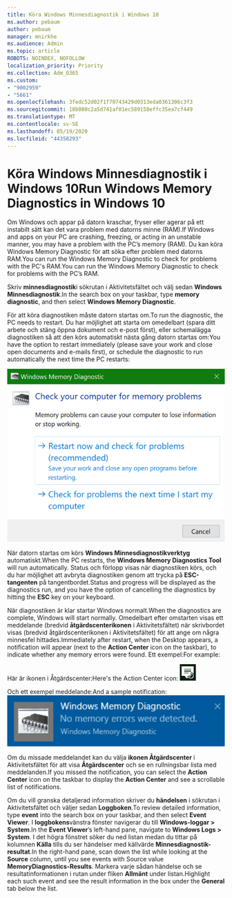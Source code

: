 ```yaml
---
title: Köra Windows Minnesdiagnostik i Windows 10
ms.author: pebaum
author: pebaum
manager: mnirkhe
ms.audience: Admin
ms.topic: article
ROBOTS: NOINDEX, NOFOLLOW
localization_priority: Priority
ms.collection: Adm_O365
ms.custom:
- "9002959"
- "5661"
ms.openlocfilehash: 3fedc52d02f1f70743429d0313eda0361306c3f3
ms.sourcegitcommit: 18b080c2a5d741af01ec589158effc35ea7cf449
ms.translationtype: MT
ms.contentlocale: sv-SE
ms.lasthandoff: 05/19/2020
ms.locfileid: "44358293"
---
```

# <a name="run-windows-memory-diagnostics-in-windows-10"></a><span data-ttu-id="7394e-102">Köra Windows Minnesdiagnostik i Windows 10</span><span class="sxs-lookup"><span data-stu-id="7394e-102">Run Windows Memory Diagnostics in Windows 10</span></span>

<span data-ttu-id="7394e-103">Om Windows och appar på datorn kraschar, fryser eller agerar på ett instabilt sätt kan det vara problem med datorns minne (RAM).</span><span class="sxs-lookup"><span data-stu-id="7394e-103">If Windows and apps on your PC are crashing, freezing, or acting in an unstable manner, you may have a problem with the PC’s memory (RAM).</span></span> <span data-ttu-id="7394e-104">Du kan köra Windows Memory Diagnostic för att söka efter problem med datorns RAM.You can run the Windows Memory Diagnostic to check for problems with the PC's RAM.</span><span class="sxs-lookup"><span data-stu-id="7394e-104">You can run the Windows Memory Diagnostic to check for problems with the PC’s RAM.</span></span>

<span data-ttu-id="7394e-105">Skriv **minnesdiagnostik**i sökrutan i Aktivitetsfältet och välj sedan **Windows Minnesdiagnostik**.</span><span class="sxs-lookup"><span data-stu-id="7394e-105">In the search box on your taskbar, type **memory diagnostic**, and then select **Windows Memory Diagnostic**.</span></span> 

<span data-ttu-id="7394e-106">För att köra diagnostiken måste datorn startas om.</span><span class="sxs-lookup"><span data-stu-id="7394e-106">To run the diagnostic, the PC needs to restart.</span></span> <span data-ttu-id="7394e-107">Du har möjlighet att starta om omedelbart (spara ditt arbete och stäng öppna dokument och e-post först), eller schemalägga diagnostiken så att den körs automatiskt nästa gång datorn startas om:</span><span class="sxs-lookup"><span data-stu-id="7394e-107">You have the option to restart immediately (please save your work and close open documents and e-mails first), or schedule the diagnostic to run automatically the next time the PC restarts:</span></span>

![Diagnostik av Windows-minne](media/windows-memory-diagnostic.png)

<span data-ttu-id="7394e-109">När datorn startas om körs **Windows Minnesdiagnostikverktyg** automatiskt.</span><span class="sxs-lookup"><span data-stu-id="7394e-109">When the PC restarts, the **Windows Memory Diagnostics Tool** will run automatically.</span></span> <span data-ttu-id="7394e-110">Status och förlopp visas när diagnostiken körs, och du har möjlighet att avbryta diagnostiken genom att trycka på **ESC-tangenten** på tangentbordet.</span><span class="sxs-lookup"><span data-stu-id="7394e-110">Status and progress will be displayed as the diagnostics run, and you have the option of cancelling the diagnostics by hitting the **ESC** key on your keyboard.</span></span>

<span data-ttu-id="7394e-111">När diagnostiken är klar startar Windows normalt.</span><span class="sxs-lookup"><span data-stu-id="7394e-111">When the diagnostics are complete, Windows will start normally.</span></span>
<span data-ttu-id="7394e-112">Omedelbart efter omstarten visas ett meddelande (bredvid **åtgärdscenterikonen** i Aktivitetsfältet) när skrivbordet visas (bredvid åtgärdscenterikonen i Aktivitetsfältet) för att ange om några minnesfel hittades.</span><span class="sxs-lookup"><span data-stu-id="7394e-112">Immediately after restart, when the Desktop appears, a notification will appear (next to the **Action Center** icon on the taskbar), to indicate whether any memory errors were found.</span></span> <span data-ttu-id="7394e-113">Ett exempel:</span><span class="sxs-lookup"><span data-stu-id="7394e-113">For example:</span></span>

<span data-ttu-id="7394e-114">Här är ikonen i Åtgärdscenter:</span><span class="sxs-lookup"><span data-stu-id="7394e-114">Here's the Action Center icon:</span></span> ![Ikon för Åtgärdscenter](media/action-center-icon.png) 

<span data-ttu-id="7394e-116">Och ett exempel meddelande:</span><span class="sxs-lookup"><span data-stu-id="7394e-116">And a sample notification:</span></span> ![Inga minnesfel](media/no-memory-errors.png)

<span data-ttu-id="7394e-118">Om du missade meddelandet kan du välja **ikonen Åtgärdscenter** i Aktivitetsfältet för att visa **Åtgärdscenter** och se en rullningsbar lista med meddelanden.</span><span class="sxs-lookup"><span data-stu-id="7394e-118">If you missed the notification, you can select the **Action Center** icon  on the taskbar to display the **Action Center** and see a scrollable list of notifications.</span></span>

<span data-ttu-id="7394e-119">Om du vill granska detaljerad information skriver du **händelsen** i sökrutan i Aktivitetsfältet och väljer sedan **Loggboken**.</span><span class="sxs-lookup"><span data-stu-id="7394e-119">To review detailed information, type **event** into the search box on your taskbar, and then select **Event Viewer**.</span></span> <span data-ttu-id="7394e-120">I **loggbokens**vänstra fönster navigerar du till **Windows-loggar > System**.</span><span class="sxs-lookup"><span data-stu-id="7394e-120">In the **Event Viewer**’s left-hand pane, navigate to **Windows Logs > System**.</span></span> <span data-ttu-id="7394e-121">I det högra fönstret söker du ned listan medan du tittar på kolumnen **Källa** tills du ser händelser med källvärde **Minnesdiagnostik-resultat**.</span><span class="sxs-lookup"><span data-stu-id="7394e-121">In the right-hand pane, scan down the list while looking at the **Source** column, until you see events with Source value **MemoryDiagnostics-Results**.</span></span> <span data-ttu-id="7394e-122">Markera varje sådan händelse och se resultatinformationen i rutan under fliken **Allmänt** under listan.</span><span class="sxs-lookup"><span data-stu-id="7394e-122">Highlight each such event and see the result information in the box under the **General** tab below the list.</span></span>
